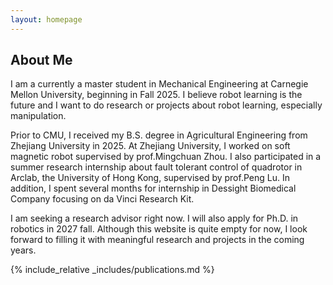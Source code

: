 ```yaml
---
layout: homepage
---
```


## About Me

I am a currently a master student in Mechanical Engineering at Carnegie Mellon University, beginning in Fall 2025. I believe robot learning is the future and I want to do research or projects about robot learning, especially manipulation. 

Prior to CMU, I received my B.S. degree in Agricultural Engineering from Zhejiang University in 2025. At Zhejiang University, I worked on soft magnetic robot supervised by prof.Mingchuan Zhou. I also participated in a summer research internship about fault tolerant control of quadrotor in Arclab, the University of Hong Kong, supervised by prof.Peng Lu. In addition, I spent several months for internship in Dessight Biomedical Company focusing on da Vinci Research Kit.

I am seeking a research advisor right now. I will also apply for Ph.D. in robotics in 2027 fall. Although this website is quite empty for now, I look forward to filling it with meaningful research and projects in the coming years.

{% include_relative _includes/publications.md %}

<!-- {% include_relative _includes/services.md %} -->
